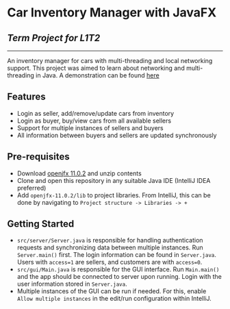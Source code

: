# Car Inventory Manager with JavaFX
## _Term Project for L1T2_
-------------
An inventory manager for cars with multi-threading and local networking support. This project was aimed to learn about networking and multi-threading in Java. A demonstration can be found [here](https://youtu.be/1klsKJLZMzQ)

## Features

- Login as seller, add/remove/update cars from inventory
- Login as buyer, buy/view cars from all available sellers
- Support for multiple instances of sellers and buyers
- All information between buyers and sellers are updated synchronously

## Pre-requisites

- Download [openjfx 11.0.2](https://download2.gluonhq.com/openjfx/11.0.2/openjfx-11.0.2_windows-x64_bin-sdk.zip) and unzip contents
- Clone and open this repository in any suitable Java IDE (IntelliJ IDEA preferred)
- Add `openjfx-11.0.2/lib` to project libraries. From IntelliJ, this can be done by navigating to `Project structure -> Libraries -> +`

## Getting Started

 - `src/server/Server.java` is responsible for handling authentication requests and synchronizing data between multiple instances. Run `Server.main()` first. The login information can be found in `Server.java`. Users with `access=1` are sellers, and customers are with `access=0`.
 - `src/gui/Main.java` is responsible for the GUI interface. Run `Main.main()` and the app should be connected to server upon running. Login with the user information stored in `Server.java`.
 - Multiple instances of the GUI can be run if needed. For this, enable `Allow multiple instances` in the edit/run configuration within IntelliJ.
